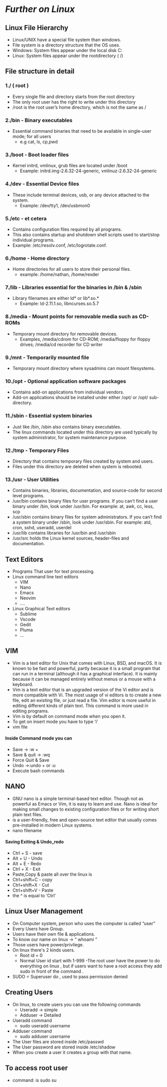 # *Further on Linux*
## Linux File Hierarchy
- Linux/UNIX have a special  file system than windows.
- File system is a directory structure that the OS uses.
- Windows: System files appear under the local disk C:
- Linux: System files appear under the rootdirectory ( /)
## File structure in detail
### 1./ ( root )
- Every single file and directory starts from the root directory
- The only root user has the right to write under this directory
- /root is the root user’s home directory, which is not the same as /
### 2./bin - Binary executables
- Essential command binaries that need to be available in single-user mode; for all users 
  - e.g cat, ls, cp,pwd 
### 3./boot - Boot loader files
- Kernel initrd, vmlinux, grub files are located under /boot
  - Example: initrd.img-2.6.32-24-generic, vmlinuz-2.6.32-24-generic
### 4./dev - Essential Device files
- These include terminal devices, usb, or any device attached to the system.
  - Example: /dev/tty1, /dev/usbmon0
### 5./etc - et cetera
- Contains configuration files required by all programs.
- This also contains startup and shutdown shell scripts used to start/stop individual programs.
 - Example: /etc/resolv.conf, /etc/logrotate.conf.
### 6./home - Home directory
- Home directories for all users to store their personal files.
  - example: /home/nathan, /home/rexder
### 7./lib - Libraries essential for the binaries in /bin & /sbin
- Library filenames are either ld* or lib*.so.*
  - Example: ld-2.11.1.so, libncurses.so.5.7
### 8./media - Mount points for removable media such as CD-ROMs
- Temporary mount directory for removable devices.
  - Examples, /media/cdrom for CD-ROM; /media/floppy for floppy drives; /media/cd recorder for CD writer
### 9./mnt - Temporarily mounted file
- Temporary mount directory where sysadmins can mount filesystems.
### 10./opt - Optional application software packages
- Contains add-on applications from individual vendors.
- Add-on applications should be  installed under either /opt/ or /opt/ sub-directory.
### 11./sbin - Essential system binaries
- Just like /bin, /sbin also contains binary executables.
- The linux commands located under this directory are used typically by system administrator, for system maintenance purpose.
### 12./tmp - Temporary Files
- Directory that contains temporary files created by system and users.
- Files under this directory are deleted when system is rebooted.
### 13./usr - User Utilities
- Contains binaries, libraries, documentation, and source-code for second level programs.
- /usr/bin contains binary files for user programs. If you can’t find a user binary under /bin, look under /usr/bin. For example: at, awk, cc, less, scp
- /usr/sbin contains binary files for system administrators. If you can’t find a system binary under /sbin, look under /usr/sbin. For example: atd, cron, sshd, useradd, userdel
- /usr/lib contains libraries for /usr/bin and /usr/sbin
- /usr/src holds the Linux kernel sources, header-files and documentation.
## Text Editors
- Programs That user for text processing.
- Linux command line text editors
  - VIM
  - Nano
  - Emacs
  - Neovim
  -  ….
- Linux Graphical Text editors
  - Sublime
  - Vscode
  - Gedit
  - Pluma
  - …
## VIM
- Vim is a text editor for Unix that comes with Linux, BSD, and macOS. It is known to be fast and powerful, partly because it is a small program that can run in a terminal (although it has a graphical interface). It is mainly because it can be managed entirely without menus or a mouse with a keyboard.
- Vim is a text editor that is an upgraded version of the Vi editor and is more compatible with Vi. The most usage of vi editors is to create a new file, edit an existing file, or just read a file. Vim editor is more useful in editing different kinds of plain text. This command is more used in editing programs.
- Vim is by default on command mode when you open it.
- To get on insert mode you have to type ‘i’
- vim file
#### Inside Command mode you can
- Save ->  :w +
- Save & quit -> :wq
- Force Quit & Save
- Undo ->:undo + or :u
- Execute bash commands
## NANO
- GNU nano  is a simple terminal-based text editor. Though not as powerful as Emacs or Vim, it is easy to learn and use. Nano is ideal for making small changes to existing configuration files or for writing short plain text files.
- is a user-friendly, free and open-source text editor that usually comes pre-installed in modern Linux systems.
- nano filename
#### Saving Exiting & Undo_redo
- Ctrl + S - save
- Alt + U - Undo 
- Alt + E - Redo
- Ctrl + X - Exit
- Paste,Copy & paste all over the linux is
- Ctrl+shift+C - copy
- Ctrl+shift+X - Cut
- Ctrl+shift+V - Paste 
- the ^ is equal to ‘Ctrl’
## Linux User Management
- On Computer system, person who uses the computer is called “user”
- Every Users have Group.
- Users have their own file & applications.
- To know our name on linux -> “ whoami “
-  Those users have power/privilege.
- On linux there's 2 kinds users.
  - Root id = 0
  - Normal User id start with 1-999
-The root user have the power to do everything on linux , but if users want to have a root access they add sudo in front of the command .
- SUDO = Superuser do , used to pass permission denied
## Creating Users
- On linux, to create users you can use the following commands
  - Useradd -> simple 
  - Adduser -> Detailed
- Useradd command
  - sudo useradd username
- Adduser command
  - sudo adduser username
- The User files are stored inside /etc/passwd
- The User password are stored inside /etc/shadow
- When you create a user it creates a group with that name.
## To access root user
- command: is sudo su